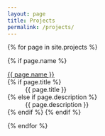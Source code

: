 ```yaml
---
layout: page
title: Projects
permalink: /projects/
---
```


<dl class="tags-box">
{% for page in site.projects %}

{% if page.name %}
<dt>
  <a class="page-link" href="{{ site.baseurl }}{{ page.url }}" title="{{ page.title }}">{{ page.name }}</a>
</dt>
{% if page.title %}
<dd>
  {{ page.title }}
</dd>
{% else if page.description %}
<dd>
  {{ page.description }}
</dd>
{% endif %}
{% endif %}

{% endfor %}
</dl>
